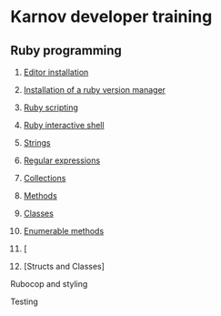 # Karnov developer training

## Ruby programming
1. [Editor installation](01_editor_installation)
2. [Installation of a ruby version manager](02_ruby_installation)
3. [Ruby scripting](03_ruby_scripts)
4. [Ruby interactive shell](04_ruby_irb)
5. [Strings](05_ruby_strings)
6. [Regular expressions](06_ruby_regular_expressions)
7. [Collections](07_ruby_collections)
8. [Methods](08_ruby_methods)
9. [Classes](09_ruby_classes)
10. [Enumerable methods](10_enumerable_methods)
11. [

7. [Structs and Classes]

Rubocop and styling

Testing



